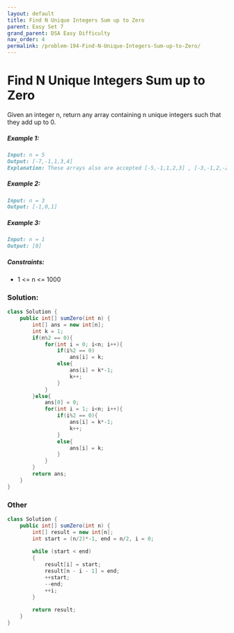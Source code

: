 ```yaml
---
layout: default
title: Find N Unique Integers Sum up to Zero
parent: Easy Set 7
grand_parent: DSA Easy Difficulty
nav_order: 4
permalink: /problem-194-Find-N-Unique-Integers-Sum-up-to-Zero/
---
```

# Find N Unique Integers Sum up to Zero

Given an integer n, return any array containing n unique integers such that they add up to 0.

##### Example 1:
```markdown
Input: n = 5
Output: [-7,-1,1,3,4]
Explanation: These arrays also are accepted [-5,-1,1,2,3] , [-3,-1,2,-2,4].
```
##### Example 2:
```markdown
Input: n = 3
Output: [-1,0,1]
```
##### Example 3:
```markdown
Input: n = 1
Output: [0]
```
##### Constraints:
* 1 <= n <= 1000

### Solution:
```java
class Solution {
    public int[] sumZero(int n) {
        int[] ans = new int[n];
        int k = 1;
        if(n%2 == 0){
            for(int i = 0; i<n; i++){
                if(i%2 == 0)
                    ans[i] = k;
                else{
                    ans[i] = k*-1;
                    k++;
                }     
            }
        }else{
            ans[0] = 0;
            for(int i = 1; i<n; i++){
                if(i%2 == 0){
                    ans[i] = k*-1;
                    k++;
                }
                else{
                    ans[i] = k;
                }  
            }
        }
        return ans;
    }
}
```
### Other
```java
class Solution {
    public int[] sumZero(int n) {
        int[] result = new int[n];
        int start = (n/2)*-1, end = n/2, i = 0;
        
        while (start < end)
        {
            result[i] = start;
            result[n - i - 1] = end;
            ++start;
            --end;
            ++i;
        }
        
        return result;
    }
}
```